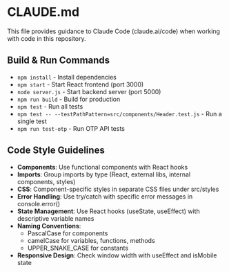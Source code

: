 # CLAUDE.md

This file provides guidance to Claude Code (claude.ai/code) when working with code in this repository.

## Build & Run Commands
- `npm install` - Install dependencies
- `npm start` - Start React frontend (port 3000)
- `node server.js` - Start backend server (port 5000)
- `npm run build` - Build for production 
- `npm test` - Run all tests
- `npm test -- --testPathPattern=src/components/Header.test.js` - Run a single test
- `npm run test-otp` - Run OTP API tests

## Code Style Guidelines
- **Components**: Use functional components with React hooks
- **Imports**: Group imports by type (React, external libs, internal components, styles)
- **CSS**: Component-specific styles in separate CSS files under src/styles
- **Error Handling**: Use try/catch with specific error messages in console.error()
- **State Management**: Use React hooks (useState, useEffect) with descriptive variable names
- **Naming Conventions**: 
  - PascalCase for components
  - camelCase for variables, functions, methods
  - UPPER_SNAKE_CASE for constants
- **Responsive Design**: Check window width with useEffect and isMobile state